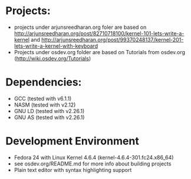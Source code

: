 # Projects:
* projects under arjunsreedharan.org foler are based on http://arjunsreedharan.org/post/82710718100/kernel-101-lets-write-a-kernel and http://arjunsreedharan.org/post/99370248137/kernel-201-lets-write-a-kernel-with-keyboard
* Projects under osdev.org folder are based on Tutorials from osdev.org (http://wiki.osdev.org/Tutorials)

# Dependencies:
* GCC	 (tested with v6.1.1)
* NASM	 (tested with v2.12)
* GNU LD (tested with v2.26.1)
* GNU AS (tested with v2.26.1)

# Development Environment
* Fedora 24 with Linux Kernel 4.6.4 (kernel-4.6.4-301.fc24.x86_64)
* see osdev.org/README.md for more info about building projects
* Plain text editor with syntax highlighting support